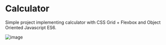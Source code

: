 # Calculator
Simple project implementing calculator with CSS Grid + Flexbox and Object Oriented Javascript ES6.

![image](https://user-images.githubusercontent.com/72168914/172280385-30a0242b-f100-4694-9c70-6fa7f78b160c.png)
